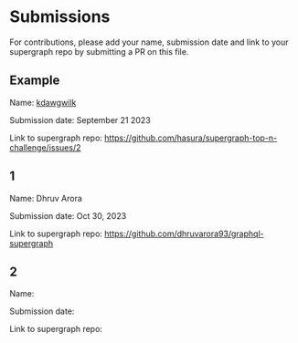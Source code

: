 # Submissions

For contributions, please add your name, submission date and link to your supergraph repo by submitting a PR on this file.

## Example
Name: [kdawgwilk](https://github.com/kdawgwilk)

Submission date: September 21 2023

Link to supergraph repo: https://github.com/hasura/supergraph-top-n-challenge/issues/2

## 1
Name: Dhruv Arora

Submission date: Oct 30, 2023

Link to supergraph repo: https://github.com/dhruvarora93/graphql-supergraph

## 2
Name:

Submission date:

Link to supergraph repo:
